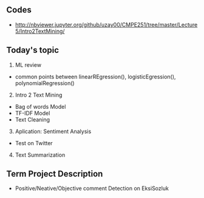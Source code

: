 ## Codes
 - http://nbviewer.jupyter.org/github/uzay00/CMPE251/tree/master/Lecture5/Intro2TextMining/


## Today's topic
1. ML review
  - common points between linearREgression(), logisticEgression(), polynomialRegression()
2. Intro 2 Text Mining
  - Bag of words Model
  - TF-IDF Model
  - Text Cleaning
3. Aplication: Sentiment Analysis
 - Test on Twitter 

4. Text Summarization
 
## Term Project Description
 - Positive/Neative/Objective comment Detection on EksiSozluk
